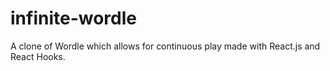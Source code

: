 # infinite-wordle
A clone of Wordle which allows for continuous play made with React.js and React Hooks.
